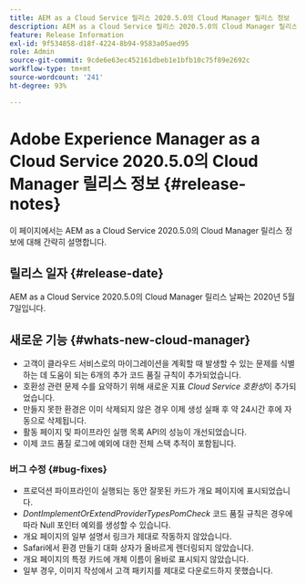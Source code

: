 ```yaml
---
title: AEM as a Cloud Service 릴리스 2020.5.0의 Cloud Manager 릴리스 정보
description: AEM as a Cloud Service 릴리스 2020.5.0의 Cloud Manager 릴리스 정보
feature: Release Information
exl-id: 9f534858-d18f-4224-8b94-9583a05aed95
role: Admin
source-git-commit: 9cde6e63ec452161dbeb1e1bfb10c75f89e2692c
workflow-type: tm+mt
source-wordcount: '241'
ht-degree: 93%

---
```


# Adobe Experience Manager as a Cloud Service 2020.5.0의 Cloud Manager 릴리스 정보 {#release-notes}

이 페이지에서는 AEM as a Cloud Service 2020.5.0의 Cloud Manager 릴리스 정보에 대해 간략히 설명합니다.

## 릴리스 일자 {#release-date}

AEM as a Cloud Service 2020.5.0의 Cloud Manager 릴리스 날짜는 2020년 5월 7일입니다.

## 새로운 기능 {#whats-new-cloud-manager}

* 고객이 클라우드 서비스로의 마이그레이션을 계획할 때 발생할 수 있는 문제를 식별하는 데 도움이 되는 6개의 추가 코드 품질 규칙이 추가되었습니다.
* 호환성 관련 문제 수를 요약하기 위해 새로운 지표 *Cloud Service 호환성*&#x200B;이 추가되었습니다.
* 만들지 못한 환경은 이미 삭제되지 않은 경우 이제 생성 실패 후 약 24시간 후에 자동으로 삭제됩니다.
* 활동 페이지 및 파이프라인 실행 목록 API의 성능이 개선되었습니다.
* 이제 코드 품질 로그에 예외에 대한 전체 스택 추적이 포함됩니다.

### 버그 수정  {#bug-fixes}

* 프로덕션 파이프라인이 실행되는 동안 잘못된 카드가 개요 페이지에 표시되었습니다.
* *DontImplementOrExtendProviderTypesPomCheck* 코드 품질 규칙은 경우에 따라 Null 포인터 예외를 생성할 수 있습니다.
* 개요 페이지의 일부 설명서 링크가 제대로 작동하지 않았습니다.
* Safari에서 환경 만들기 대화 상자가 올바르게 렌더링되지 않았습니다.
* 개요 페이지의 특정 카드에 개체 이름이 올바로 표시되지 않았습니다.
* 일부 경우, 이미지 작성에서 고객 패키지를 제대로 다운로드하지 못했습니다.
